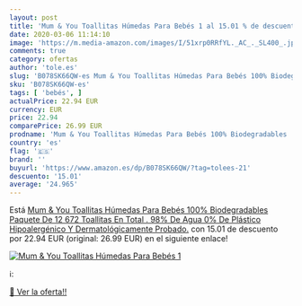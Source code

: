 ```yaml
---
layout: post
title: 'Mum & You Toallitas Húmedas Para Bebés 1 al 15.01 % de descuento'
date: 2020-03-06 11:14:10
image: 'https://m.media-amazon.com/images/I/51xrp0RRfYL._AC_._SL400_.jpg'
comments: true
category: ofertas
author: 'tole.es'
slug: 'B078SK66QW-es Mum & You Toallitas Húmedas Para Bebés 100% Biodegradables...'
sku: 'B078SK66QW-es'
tags: [ 'bebés', ]
actualPrice: 22.94 EUR
currency: EUR
price: 22.94
comparePrice: 26.99 EUR
prodname: 'Mum & You Toallitas Húmedas Para Bebés 100% Biodegradables  Paquete De 12   672 Toallitas En Total . 98% De Agua  0% De Plástico  Hipoalergénico Y Dermatológicamente Probado.'
country: 'es'
flag: '🇪🇸'
brand: ''
buyurl: 'https://www.amazon.es/dp/B078SK66QW/?tag=tolees-21'
descuento: '15.01'
average: '24.965'
---
```


Está [Mum & You Toallitas Húmedas Para Bebés 100% Biodegradables  Paquete De 12   672 Toallitas En Total . 98% De Agua  0% De Plástico  Hipoalergénico Y Dermatológicamente Probado.](https://www.amazon.es/dp/B078SK66QW/?tag=tolees-21) con 15.01 de descuento por 22.94 EUR (original: 26.99 EUR) en el siguiente enlace!

[![Mum & You Toallitas Húmedas Para Bebés 1](https://m.media-amazon.com/images/I/51xrp0RRfYL._AC_._SL400_.jpg)](https://www.amazon.es/dp/B078SK66QW/?tag=tolees-21)

ℹ️:


[🛒 Ver la oferta!!](https://www.amazon.es/dp/B078SK66QW/?tag=tolees-21)
